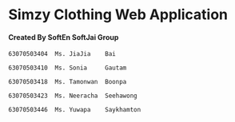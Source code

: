 # Simzy Clothing Web Application

#### Created By SoftEn SoftJai Group

```
63070503404  Ms. JiaJia    Bai

63070503410  Ms. Sonia     Gautam

63070503418  Ms. Tamonwan  Boonpa

63070503423  Ms. Neeracha  Seehawong

63070503446  Ms. Yuwapa    Saykhamton
```
